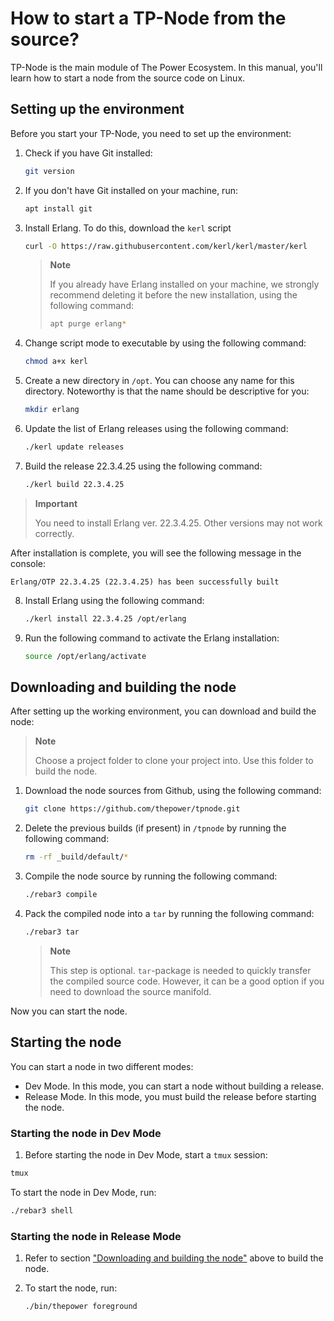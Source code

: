 # How to start a TP-Node from the source?

TP-Node is the main module of The Power Ecosystem. In this manual, you'll learn how to start a node from the source code on Linux.

## Setting up the environment

Before you start your TP-Node, you need to set up the environment:

1. Check if you have Git installed:

   ```bash
   git version
   ```
2. If you don't have Git installed on your machine, run:

   ```bash
   apt install git
   ```

3. Install Erlang. To do this, download the `kerl` script

   ```bash
   curl -O https://raw.githubusercontent.com/kerl/kerl/master/kerl
   ```
   > **Note**
   >
   > If you already have Erlang installed on your machine, we strongly recommend deleting it before the new installation, using the following command:
   >
   > ```bash
   > apt purge erlang*
   > ```

4. Change script mode to executable by using the following command:

   ```bash
   chmod a+x kerl
   ```

5. Create a new directory in `/opt`. You can choose any name for this directory. Noteworthy is that the name should be descriptive for you:

   ```bash
   mkdir erlang
   ```
6. Update the list of Erlang releases using the following command:

   ```bash
   ./kerl update releases
   ```

7. Build the release 22.3.4.25 using the following command:

   ```bash
   ./kerl build 22.3.4.25
   ```


> **Important**
>
> You need to install Erlang ver. 22.3.4.25. Other versions may not work correctly.

After installation is complete, you will see the following message in the console:

   ```text
   Erlang/OTP 22.3.4.25 (22.3.4.25) has been successfully built
   ```

8. Install Erlang using the following command:

   ```bash
   ./kerl install 22.3.4.25 /opt/erlang
   ```

9. Run the following command to activate the Erlang installation:

   ```bash
   source /opt/erlang/activate
   ```

## Downloading and building the node

After setting up the working environment, you can download and build the node:

> **Note**
> 
> Choose a project folder to clone your project into. Use this folder to build the node.

1. Download the node sources from Github, using the following command:

   ```bash
   git clone https://github.com/thepower/tpnode.git
   ```

2. Delete the previous builds (if present) in `/tpnode` by running the following command:

   ```bash
   rm -rf _build/default/*
   ```

3. Compile the node source by running the following command:

   ```bash
   ./rebar3 compile
   ```
4. Pack the compiled node into a `tar` by running the following command:

   ```bash
   ./rebar3 tar
   ```

   > **Note**
   >
   > This step is optional. `tar`-package is needed to quickly transfer the compiled source code. However, it can be a good option if you need to download the source manifold.

Now you can start the node.

## Starting the node

You can start a node in two different modes:

- Dev Mode. In this mode, you can start a node without building a release.
- Release Mode. In this mode, you must build the release before starting the node.

### Starting the node in Dev Mode

1. Before starting the node in Dev Mode, start a `tmux` session:

```bash
tmux
```

To start the node in Dev Mode, run:

```bash
./rebar3 shell
```
### Starting the node in Release Mode

1. Refer to section ["Downloading and building the node"](#downloading-and-building-the-node) above to build the node.
2. To start the node, run:

   ```bash
   ./bin/thepower foreground
   ```
